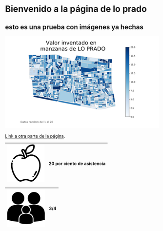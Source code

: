 # Bienvenido a la página de lo prado

## esto es una prueba con imágenes ya hechas

![A test image](map_export.png)

[Link a otra parte de la página](https://natichubretovic.github.io./nati).

| ![icono](Unknown.png)     | 20 por ciento de asistencia     |
|---------------------------|------------------------|

| ![icono](familia.png)| 3/4|
|---------------------------|---------------------------------| 



